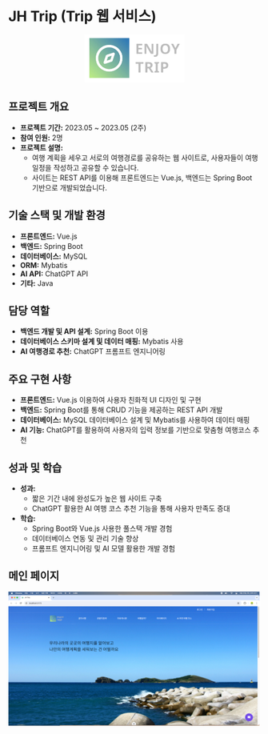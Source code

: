 # JH Trip (Trip 웹 서비스)

<div align="center">
  <img src="img/logo.png" alt="logo" width="200">
</div>

## 프로젝트 개요

- **프로젝트 기간:** 2023.05 ~ 2023.05 (2주)
- **참여 인원:** 2명
- **프로젝트 설명:**
  - 여행 계획을 세우고 서로의 여행경로를 공유하는 웹 사이트로, 사용자들이 여행 일정을 작성하고 공유할 수 있습니다.
  - 사이트는 REST API를 이용해 프론트엔드는 Vue.js, 백엔드는 Spring Boot 기반으로 개발되었습니다.

## 기술 스택 및 개발 환경

- **프론트엔드:** Vue.js
- **백엔드:** Spring Boot
- **데이터베이스:** MySQL
- **ORM:** Mybatis
- **AI API:** ChatGPT API
- **기타:** Java

## 담당 역할

- **백엔드 개발 및 API 설계:** Spring Boot 이용
- **데이터베이스 스키마 설계 및 데이터 매핑:** Mybatis 사용
- **AI 여행경로 추천:** ChatGPT 프롬프트 엔지니어링

## 주요 구현 사항

- **프론트엔드:** Vue.js 이용하여 사용자 친화적 UI 디자인 및 구현
- **백엔드:** Spring Boot를 통해 CRUD 기능을 제공하는 REST API 개발
- **데이터베이스:** MySQL 데이터베이스 설계 및 Mybatis를 사용하여 데이터 매핑
- **AI 기능:** ChatGPT를 활용하여 사용자의 입력 정보를 기반으로 맞춤형 여행코스 추천

## 성과 및 학습

- **성과:**
  - 짧은 기간 내에 완성도가 높은 웹 사이트 구축
  - ChatGPT 활용한 AI 여행 코스 추천 기능을 통해 사용자 만족도 증대
- **학습:**
  - Spring Boot와 Vue.js 사용한 풀스택 개발 경험
  - 데이터베이스 연동 및 관리 기술 향상
  - 프롬프트 엔지니어링 및 AI 모델 활용한 개발 경험

## 메인 페이지

<div align="center">
  <img src="img/main.png" alt="logo" width="600">
</div>
